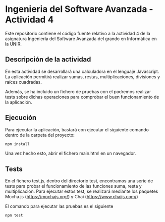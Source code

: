 # Ingenieria del Software Avanzada - Actividad 4

Este repositorio contiene el código fuente relativo a la actividad 4 de la asignatura Ingeniería del Software Avanzada del grando en Informática en la UNIR.

## Descripción de la actividad

En esta actividad se desarrollará una calculadora en el lenguaje Javascript. La aplicación permitirá realizar sumas, restas, multiplicaciones, divisiones y raíces cuadradas.

Además, se ha incluido un fichero de pruebas con el podremos realizar tests sobre dichas operaciones para comprobar el buen funcionamiento de la aplicación.

## Ejecución

Para ejecutar la aplicación, bastará con ejecutar el siguiente comando dentro de la carpeta del proyecto:

```bash
npm install
```

Una vez hecho esto, abrir el fichero main.html en un navegador.

## Tests

En el fichero test.js, dentro del directorio test, encontramos una serie de tests para probar el funcionamiento de las funciones suma, resta y multiplicación. Para ejecutar estos test, se realizará mediante los paquetes Mocha.js (https://mochajs.org/) y Chai (https://www.chaijs.com/)

El comando para ejecutar las pruebas es el siguiente

```bash
npm test
```
